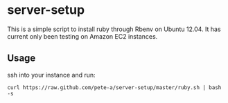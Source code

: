 server-setup
============

This is a simple script to install ruby through Rbenv on Ubuntu 12.04. It has current only been testing on Amazon EC2 instances.

Usage
-----
ssh into your instance and run:

`curl https://raw.github.com/pete-a/server-setup/master/ruby.sh | bash -s`